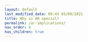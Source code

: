 ```yaml
---
layout: default
last_modified_date: 09:43 03/09/2021
title: Why is AR special?
permalink: /ar-implications/
nav_order: 4
has_children: true
---
```

